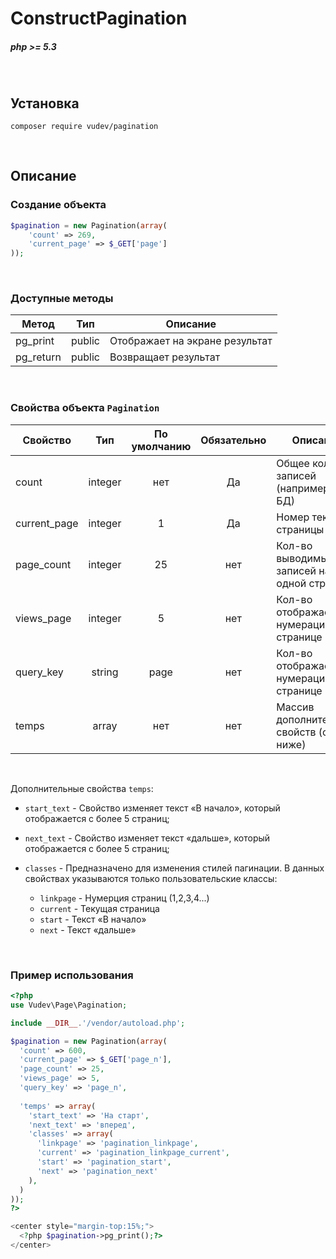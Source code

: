 # ConstructPagination
##### php >= 5.3

<br>

## Установка
```
composer require vudev/pagination
```

<br>

## Описание
### Создание объекта
```php
$pagination = new Pagination(array(
    'count' => 269,
    'current_page' => $_GET['page']
));
```
<br>

### Доступные методы
| Метод        | Тип     | Описание |
| ------------ | :----:  | -------- |
| pg_print     | public  | Отображает на экране результат |
| pg_return    | public  | Возвращает результат |

<br>

### Свойства объекта `Pagination`

| Свойство     | Тип     | По умолчанию | Обязательно | Описание |
| ------------ | :----: | :----: | :----: | -------- |
| count        | integer | нет            | Да          | Общее кол-во записей (например в БД) |
| current_page | integer | 1            | Да          | Номер текущей страницы (от 1) |
| page_count   | integer | 25           | нет          | Кол-во выводимых записей на одной странице |
| views_page   | integer | 5            | нет          | Кол-во отображаемых нумераций на странице |
| query_key   | string  | page         | нет          | Кол-во отображаемых нумераций на странице |
| temps   | array  | нет         | нет          | Массив дополнительных свойств (см. ниже) |

<br>

Дополнительные свойства `temps`: <br>

* `start_text` - Свойство изменяет текст «В начало», который отображается с более 5 страниц;
* `next_text` - Свойство изменяет текст «дальше», который отображается с более 5 страниц;
* `classes` - Предназначено для изменения стилей пагинации.
    В данных свойствах указываются только пользовательские классы:
    <br>

    * `linkpage` - Нумерция страниц (1,2,3,4...)
    * `current` - Текущая страница
    * `start` - Текст «В начало»
    * `next` - Текст «дальше»
 
<br>



### Пример использования
```php
<?php
use Vudev\Page\Pagination;

include __DIR__.'/vendor/autoload.php';

$pagination = new Pagination(array(
  'count' => 600,
  'current_page' => $_GET['page_n'],
  'page_count' => 25,
  'views_page' => 5,
  'query_key' => 'page_n',
  
  'temps' => array(
    'start_text' => 'На старт',
    'next_text' => 'вперед',
    'classes' => array(
      'linkpage' => 'pagination_linkpage',
      'current' => 'pagination_linkpage_current',
      'start' => 'pagination_start',
      'next' => 'pagination_next'
    ),
  )
)); 
?>

<center style="margin-top:15%;">
  <?php $pagination->pg_print();?>
</center>
```